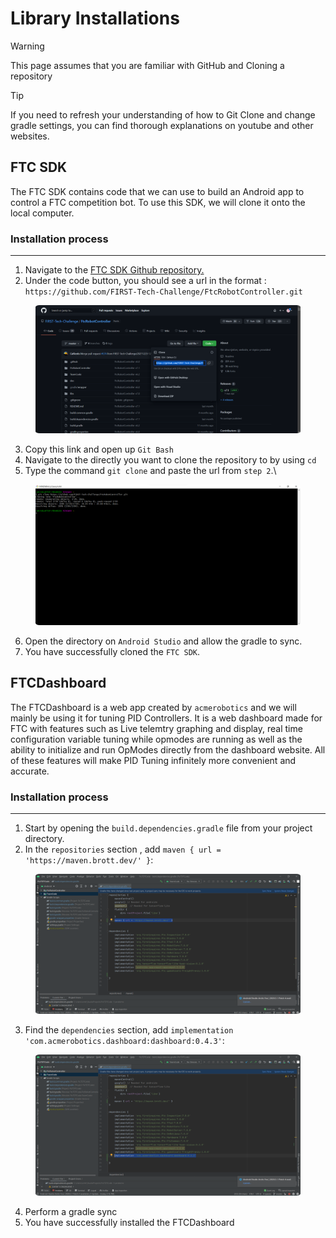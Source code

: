 # Library Installations

> [!WARNING]
> This page assumes that you are familiar with GitHub and Cloning a repository

> [!TIP]
> If you need to refresh your understanding of how to Git Clone and change gradle settings, you can find thorough explanations on youtube and other websites.

## FTC SDK

The FTC SDK contains code that we can use to build an Android app to control a FTC competition bot. To use this SDK, we will clone it onto the local computer.

### Installation process

---

1. Navigate to the [FTC SDK Github repository.](https://github.com/FIRST-Tech-Challenge/FtcRobotController)
2. Under the code button, you should see a url in the format : `https://github.com/FIRST-Tech-Challenge/FtcRobotController.git`

<figure align="center">
    <img src="Images/sdk-url.png" class="rounded-lg" alt="Sdk url" style="border-radius : 1.5%;">
</figure>

3. Copy this link and open up `Git Bash`
4. Navigate to the directly you want to clone the repository to by using `cd`
5. Type the command `git clone` and paste the url from `step 2`.\

<figure align="center">
    <img src="Images/git-clone.png" class="rounded-lg" alt="Git clone" style="border-radius : 1.5%;">
</figure>

6. Open the directory on `Android Studio` and allow the gradle to sync.
7. You have successfully cloned the `FTC SDK`.

## FTCDashboard

The FTCDashboard is a web app created by `acmerobotics` and we will mainly be using it for tuning PID Controllers. It is a web dashboard made for FTC with features such as Live telemtry graphing and display, real time configuration variable tuning while opmodes are running as well as the ability to initialize and run OpModes directly from the dashboard website.
All of these features will make PID Tuning infinitely more convenient and accurate.

### Installation process

---

1. Start by opening the `build.dependencies.gradle` file from your project directory.
2. In the `repositories` section , add `maven { url = 'https://maven.brott.dev/' }`:
<figure align="center">
    <img src="Images/dashboard-installation-1.png" class="rounded-lg" alt="Dashboard installation step 1" style="border-radius : 1.5%;">
</figure>

3. Find the `dependencies` section, add `implementation 'com.acmerobotics.dashboard:dashboard:0.4.3'`:
<figure align="center">
    <img src="Images/dashboard-installation-2.png" class="rounded-lg" alt="Dashboard installation step 2" style="border-radius : 1.5%;">
</figure>

4. Perform a gradle sync
5. You have successfully installed the FTCDashboard


